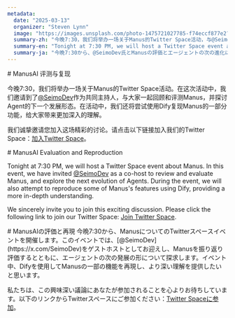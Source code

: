 ```yaml
---
metadata:
  date: "2025-03-13"
  organizer: "Steven Lynn"
  image: "https://images.unsplash.com/photo-1475721027785-f74eccf877e2?q=80&w=2940&auto=format&fit=crop&ixlib=rb-4.0.3&ixid=M3wxMjA3fDB8MHxwaG90by1wYWdlfHx8fGVufDB8fHx8fA%3D%3D"
  summary-zh: "今晚7:30，我们将举办一场关于Manus的Twitter Space活动，与@SeimoDev一起评测Manus并探讨Agent的下一个发展形态。"
  summary-en: "Tonight at 7:30 PM, we will host a Twitter Space event about Manus with @SeimoDev to evaluate Manus and explore the next evolution of Agents."
  summary-ja: "今晩7:30から、@SeimoDev氏とManusの評価とエージェントの次の進化について議論するTwitterスペースイベントを開催します。"
---
```


<lang-zh>
# ManusAI 评测与复现

今晚7:30，我们将举办一场关于Manus的Twitter Space活动。在这次活动中，我们邀请到了[@SeimoDev](https://x.com/SeimoDev)作为共同主持人，与大家一起回顾和评测Manus，并探讨Agent的下一个发展形态。在活动中，我们还将尝试使用Dify复现Manus的一部分功能，给大家带来更加深入的理解。

我们诚挚邀请您加入这场精彩的讨论。请点击以下链接加入我们的Twitter Space：[加入Twitter Space](https://x.com/Stv_Lynn/status/1900103594537607342)。
</lang-zh>

<lang-en>
# ManusAI Evaluation and Reproduction

Tonight at 7:30 PM, we will host a Twitter Space event about Manus. In this event, we have invited [@SeimoDev](https://x.com/SeimoDev) as a co-host to review and evaluate Manus, and explore the next evolution of Agents. During the event, we will also attempt to reproduce some of Manus's features using Dify, providing a more in-depth understanding.

We sincerely invite you to join this exciting discussion. Please click the following link to join our Twitter Space: [Join Twitter Space](https://x.com/Stv_Lynn/status/1900103594537607342).
</lang-en>

<lang-ja>
# ManusAIの評価と再現
今晩7:30から、ManusについてのTwitterスペースイベントを開催します。このイベントでは、[@SeimoDev](https://x.com/SeimoDev)をゲストホストとしてお迎えし、Manusを振り返り評価するとともに、エージェントの次の発展の形について探求します。イベント中、Difyを使用してManusの一部の機能を再現し、より深い理解を提供したいと思います。

私たちは、この興味深い議論にあなたが参加されることを心よりお待ちしています。以下のリンクからTwitterスペースにご参加ください：[Twitter Spaceに参加](https://x.com/Stv_Lynn/status/1900103594537607342)。
</lang-ja>
